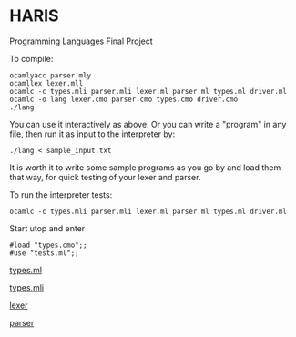 # HARIS
Programming Languages Final Project

To compile:

```terminal
ocamlyacc parser.mly
ocamllex lexer.mll
ocamlc -c types.mli parser.mli lexer.ml parser.ml types.ml driver.ml
ocamlc -o lang lexer.cmo parser.cmo types.cmo driver.cmo
./lang
``` 

You can use it interactively as above. Or you can write a "program" in any file, then run it as input to the interpreter by:

`./lang < sample_input.txt`

It is worth it to write some sample programs as you go by and load them that way, for quick testing of your lexer and parser.


To run the interpreter tests:

`ocamlc -c types.mli parser.mli lexer.ml parser.ml types.ml driver.ml`

Start utop and enter
```utop 
#load "types.cmo";;
#use "tests.ml";;
```


[types.ml](https://github.com/gitslaton/HARIS/blob/master/types.ml)

[types.mli](https://github.com/gitslaton/HARIS/blob/master/types.mli)

[lexer](https://github.com/gitslaton/HARIS/blob/master/lexer.mll)

[parser](https://github.com/gitslaton/HARIS/blob/master/parser.mly)
